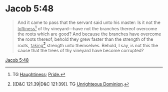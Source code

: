 # Jacob 5:48

> And it came to pass that the servant said unto his master: Is it not the <u>loftiness</u>[^a] of thy vineyard—have not the branches thereof overcome the roots which are good? And because the branches have overcome the roots thereof, behold they grew faster than the strength of the roots, <u>taking</u>[^b] strength unto themselves. Behold, I say, is not this the cause that the trees of thy vineyard have become corrupted?

[Jacob 5:48](https://www.churchofjesuschrist.org/study/scriptures/bofm/jacob/5?lang=eng&id=p48#p48)


[^a]: TG [Haughtiness](https://www.churchofjesuschrist.org/study/scriptures/tg/haughtiness?lang=eng); [Pride.](https://www.churchofjesuschrist.org/study/scriptures/tg/pride?lang=eng)
[^b]: [[D&C 121.39|D&C 121:39]]. TG [Unrighteous Dominion](https://www.churchofjesuschrist.org/study/scriptures/tg/unrighteous-dominion?lang=eng).
